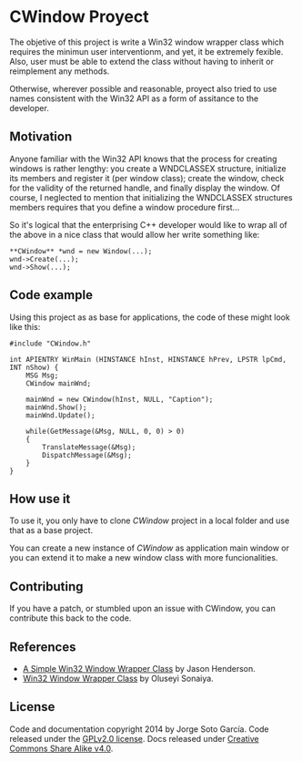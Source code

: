 # **CWindow** Proyect

The objetive of this project is write a Win32 window wrapper class which requires the minimun user interventionm, and yet, it be extremely fexible. Also, user must be able to extend the class without having to inherit or reimplement any methods.

Otherwise, wherever possible and reasonable, proyect also tried to use names consistent with the Win32 API as a form of assitance to the developer.   

## Motivation

Anyone familiar with the Win32 API knows that the process for creating windows is rather lengthy: you create a WNDCLASSEX structure, initialize its members and register it (per window class); create the window, check for the validity of the returned handle, and finally display the window. Of course, I neglected to mention that initializing the WNDCLASSEX structures members requires that you define a window procedure first... 

So it's logical that the enterprising C++ developer would like to wrap all of the above in a nice class that would allow her write something like:

```
**CWindow** *wnd = new Window(...); 
wnd->Create(...); 
wnd->Show(...);
```

## Code example

Using this project as as base for applications, the code of these might look like this:

```
#include "CWindow.h"

int APIENTRY WinMain (HINSTANCE hInst, HINSTANCE hPrev, LPSTR lpCmd, INT nShow) {
	MSG Msg;
	CWindow mainWnd;

	mainWnd = new CWindow(hInst, NULL, "Caption");
	mainWnd.Show();
	mainWnd.Update();

	while(GetMessage(&Msg, NULL, 0, 0) > 0)
	{
	    TranslateMessage(&Msg);
	    DispatchMessage(&Msg);
	}
}
```  

## How use it

To use it, you only have to clone *CWindow* project in a local folder and use that as a base project.

You can create a new instance of *CWindow* as application main window or you can extend it to make a new window class with more funcionalities.

## Contributing

If you have a patch, or stumbled upon an issue with CWindow, you can contribute this back to the code.

## References

* [A Simple Win32 Window Wrapper Class](http://www.codeproject.com/Articles/2556/A-Simple-Win-Window-Wrapper-Class) by Jason Henderson.
* [Win32 Window Wrapper Class](http://www.cpp-home.com/tutorials/285_1.htm) by Oluseyi Sonaiya.

## License

Code and documentation copyright 2014 by Jorge Soto García. Code released under the [GPLv2.0 license](http://www.gnu.org/licenses/gpl-2.0.html). Docs released under [Creative Commons Share Alike v4.0](https://creativecommons.org/licenses/by-sa/4.0/legalcode).